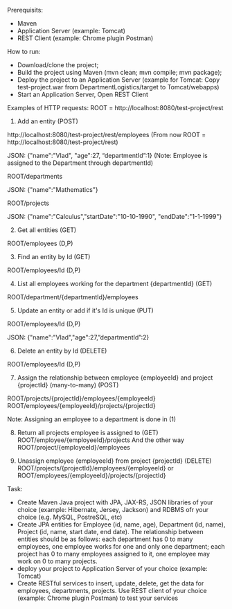Prerequisits:

- Maven
- Application Server (example: Tomcat)
- REST Client (example: Chrome plugin Postman)

How to run:

- Download/clone the project;
- Build the project using Maven (mvn clean; mvn compile; mvn package);
- Deploy the project to an Application Server (example for Tomcat: Copy test-project.war from DepartmentLogistics/target to Tomcat/webapps)
- Start an Application Server, Open REST Client 

Examples of HTTP requests:
ROOT = http://localhost:8080/test-project/rest 

1) Add an entity (POST)

http://localhost:8080/test-project/rest/employees
(From now ROOT = http://localhost:8080/test-project/rest)

JSON: {"name":"Vlad", "age":27, “departmentId”:1}
(Note: Employee is assigned to the Department through departmentId) 

ROOT/departments

JSON: {"name":"Mathematics"}

ROOT/projects

JSON: {"name":"Calculus","startDate":"10-10-1990", "endDate":"1-1-1999"}

2) Get all entities (GET)

ROOT/employees (D,P)

3)  Find an entity by Id (GET)

ROOT/employees/Id (D,P)

4) List all employees working for the department {departmentId} (GET) 

ROOT/department/{departmentId}/employees

5) Update an entity or add if it's Id is unique (PUT)

ROOT/employees/Id (D,P)

JSON: {"name":"Vlad","age":27,”departmentId”:2}

6) Delete an entity by Id (DELETE)

ROOT/employees/Id (D,P)

7) Assign the relationship between employee {employeeId} and project {projectId}
(many-to-many) (POST)

ROOT/projects/{projectId}/employees/{employeeId}  
ROOT/employees/{employeeId}/projects/{projectId}

Note: Assigning an employee to a department is done in (1)

8) Return all projects employee is assigned to (GET) 
ROOT/employee/{employeeId}/projects
And the other way
ROOT/project/{employeeId}/employees


9) Unassign employee {employeeId} from project {projectId} (DELETE)
ROOT/projects/{projectId}/employees/{employeeId} or 
ROOT/employees/{employeeId}/projects/{projectId}

Task:


- Create Maven Java project with JPA, JAX-RS, JSON libraries of your choice (example: Hibernate, Jersey, Jackson) and RDBMS ofr your choice (e.g. MySQL, PostreSQL, etc)
- Create JPA entities for Employee (id, name, age), Department (id, name), Project (id, name, start date, end date). The relationship between entities should be as follows: each department has 0 to many employees, one employee works for one and only one department; each project has 0 to many employees assigned to it, one employee may work on 0 to many projects. 
- deploy your project to Application Server of your choice (example: Tomcat)
- Create RESTful services to insert, update, delete, get the data for employees, departments, projects. Use REST client of your choice (example: Chrome plugin Postman) to test your services
